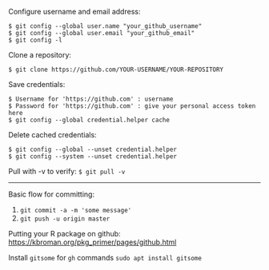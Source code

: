 
Configure username and email address:
```
$ git config --global user.name "your_github_username"
$ git config --global user.email "your_github_email"
$ git config -l
```

Clone a repository:
```
$ git clone https://github.com/YOUR-USERNAME/YOUR-REPOSITORY
```

Save credentials:
```
$ Username for 'https://github.com' : username
$ Password for 'https://github.com' : give your personal access token here
$ git config --global credential.helper cache
```

Delete cached credentials:
```
$ git config --global --unset credential.helper
$ git config --system --unset credential.helper
```

Pull with -v to verify: `$ git pull -v`

---


Basic flow for committing:
1. `git commit -a -m 'some message'`
2. `git push -u origin master`


Putting your R package on github:
https://kbroman.org/pkg_primer/pages/github.html

Install `gitsome` for `gh` commands
`sudo apt install gitsome`
